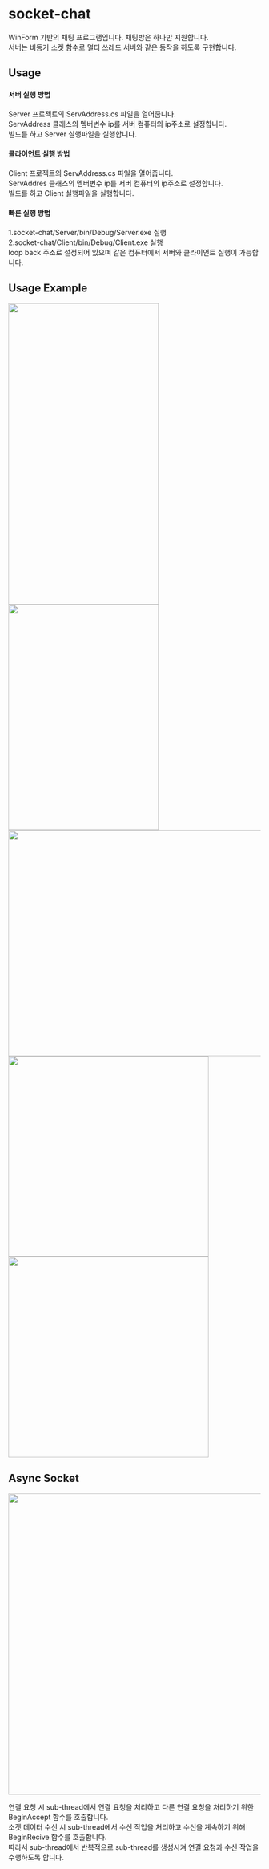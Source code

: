 # socket-chat
WinForm 기반의 채팅 프로그램입니다. 채팅방은 하나만 지원합니다.   
서버는 비동기 소켓 함수로 멀티 쓰레드 서버와 같은 동작을 하도록 구현합니다.

## Usage

#### 서버 실행 방법
Server 프로젝트의 ServAddress.cs 파일을 열어줍니다.   
ServAddress 클래스의 멤버변수 ip를 서버 컴퓨터의 ip주소로 설정합니다.   
빌드를 하고 Server 실행파일을 실행합니다.

#### 클라이언트 실행 방법
Client 프로젝트의 ServAddress.cs 파일을 열어줍니다.   
ServAddres 클래스의 멤버변수 ip를 서버 컴퓨터의 ip주소로 설정합니다.   
빌드를 하고 Client 실행파일을 실행합니다.   

#### 빠른 실행 방법
1.socket-chat/Server/bin/Debug/Server.exe 실행   
2.socket-chat/Client/bin/Debug/Client.exe 실행   
loop back 주소로 설정되어 있으며 같은 컴퓨터에서 서버와 클라이언트 실행이 가능합니다.

## Usage Example
<img width="300" height="600" src="https://user-images.githubusercontent.com/48176143/171321302-00508313-8f10-43be-9268-3e5bd0bd42a5.PNG">
<img width="300" height="450" src="https://user-images.githubusercontent.com/48176143/171321651-11b0ee13-f1fc-4fdb-a932-9a6a748df6e4.png">
<img width="700" height="450" src="https://user-images.githubusercontent.com/48176143/171321779-c471212a-370c-45af-9843-c83708652ba4.png">
<img width="400" height="400" src="https://user-images.githubusercontent.com/48176143/171321997-f3506ddb-084b-4df4-acef-1e9cb2de7f78.png">
<img width="400" height="400" src="https://user-images.githubusercontent.com/48176143/171322161-9f3bf948-6b72-4fd9-aac0-3005e63bc590.PNG">

## Async Socket
<img width="750" height="600" src="https://user-images.githubusercontent.com/48176143/171337748-62623b69-91d3-48da-863d-7cf1a300f3f7.PNG">

연결 요청 시 sub-thread에서 연결 요청을 처리하고 다른 연결 요청을 처리하기 위한 BeginAccept 함수를 호출합니다.   
소켓 데이터 수신 시 sub-thread에서 수신 작업을 처리하고 수신을 계속하기 위해 BeginRecive 함수를 호출합니다.   
따라서 sub-thread에서 반복적으로 sub-thread를 생성시켜 연결 요청과 수신 작업을 수행하도록 합니다.
